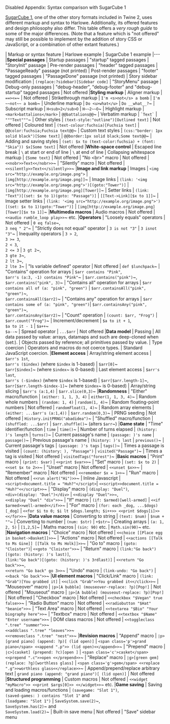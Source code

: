 Disabled Appendix: Syntax comparison with SugarCube 1

[SugarCube 1](http://www.motoslave.net/sugarcube/1/), one of the other story formats included in Twine 2, uses different markup and syntax to Harlowe.
Additionally, its offered features and design philosophy also differ. This table offers a *very rough guide* to some of the major differences.
(Note that a feature which is "not offered" may still be possible to implement by the addition of story CSS or JavaScript, or a combination of
other extant features.)

| Markup or syntax feature | Harlowe example | SugarCube 1 example
|---
|**Special passages**
| Startup passages | "startup" tagged passages | "StoryInit" passage
| Pre-render passages | "header" tagged passages | "PassageReady" passage (not printed)
| Post-render passages | "footer" tagged passages | "PassageDone" passage (not printed)
| Story sidebar modification | `(replace:?sidebar)[Sidebar code]` | "StoryMenu" passage
| Debug-only passages | "debug-header", "debug-footer" and "debug-startup" tagged passages | Not offered
|**Styling markup**
| Aligner markup | `==><=`~ | Not offered
| Strikethrough markup | `I'm <s>not</s> a bomb` | `I'm ~~not~~ a bomb`~
| Underline markup | `Do <u>what</u>` | `Do __what__?`~
| Subscript markup | `H<sub>2</sub>O` | `H~~2~~O`~
| Highlight markup | `<mark>battalions</mark>` | `@@battalions@@`~
| Verbatim markup | ``` `Text` ``` | `"""Text"""`~
| Other styles | `(text-style:"outline")[Outlined text]` | Not offered
| Coloured text | `(text-colour:fuchsia)[Fuchsia text]` | `@@color:fuchsia;Fuchsia text@@`~
| Custom text styles | `(css:"border: 1px solid black")[Some text]` | `@@border:1px solid black;Some text@@`~
| Adding and saving styles | `(set: $x to (text-color:fuchsia) + (font: "Skia")) $x[Some text]` | Not offered
|**White-space control**
| Escaped line break | `\` at start or end of line | `\` at end of line
| Collapsing whitespace markup | `{Some text}` | Not offered
| "No &lt;br>" macro | Not offered | `<<nobr>>Text<</nobr>>`~
| "Silently" macro | Not offered | `<<silently>>Text<</silently>>`~
|**Image and link markup**
| Images | `<img src="http://example.org/image.png">` | `[img[http://example.org/image.png]]`~
| Image links | `(link: '<img src="http://example.org/image.png">')[(goto:"Tower")]` | `[img[http://example.org/image.png][Tower]]`~
| Setter links | `(link: "Text")[(set: $x to 1)(goto: "Passage")]` | `[[Text->Link][$x to 1]]`~
| Image setter links | `(link: '<img src="http://example.org/image.png">')[(set: $x to 1)(goto:"Tower")]` | `[img[http://example.org/image.png][Tower][$x to 1]]`~
|**Multimedia macros**
| Audio macros | Not offered | `<<audio rumble_loop play>>`~ etc.
|**Operators**
| "Loosely equals" operators | Not offered | `0 eq false`~,<br>`3 neq " 2"`~
| "Strictly does not equal" operator | `3 is not "3"` | `3 isnot "3"`~
| Inequality operators | `3 > 2`,<br>`3 >= 3`,<br>`2 < 3`,<br>`2 <= 3` | `3 gt 2`~,<br>`3 gte 3`~,<br>`2 lt 3`~,<br>`2 lte 3`~
| "Is variable defined" operator | Not offered | `def $lunchpack`~
| "Contains" operation for arrays | `$arr contains "Pink"`,<br>`$arr's (a:3, -1) contains "Pink"`~ | `$arr.contains("pink")`~,<br>`$arr.contains("pink", 3)`~
| "Contains all" operation for arrays | `$arr contains all of (a: "pink", "green")` | `$arr.containsAll("pink", "green")`~,<br>`$arr.containsAll($arr2)`~
| "Contains any" operation for arrays | `$arr contains some of (a: "pink", "green")`| `$arr.containsAny("pink", "green")`~,<br>`$arr.containsAny($arr2)`~
| "Count" operation | `(count: $arr, "Frog")` | `$arr.count("Frog")`~
| Increment/decrement | `$a to it + 1`,<br>`$a to it - 1` | `$a++`~<br>`$a--`~
| Spread operator | `...$arr` | Not offered
|**Data model**
| Passing | All data passed by value: arrays, datamaps and such are deep-cloned when (set:). | Objects passed by reference; all primitives passed by value.
| Type coercion | Operators and macros do not coerce types. | Standard JavaScript coercion.
|**Element access**
| Array/string element access | `$arr's 1st`,<br>`$arr's ($index)` (where `$index` is 1-based) | `$arr[0]`~<br>`$arr[$index]`~ (where `$index`~ is 0-based)
| Last element access | `$arr's last`,<br>`$arr's (-$index)` (where `$index` is 1-based) | `$arr[$arr.length-1]`~,<br>`$arr[$arr.length-$index-1]`~ (where `$index`~ is 0-based)
| Array/string slicing | `$arr's (a:1,4)` | `$arr.slice(0,3)`~
|**Randomness**
| "Either" macro/function | `(either: 1, 1, 3, 4)` | `either(1, 1, 3, 4)`~
| Random whole numbers | `(random: 1, 4)` | `random(1, 4)`~
| Random floating-point numbers | Not offered | `randomFloat(1, 4)`~
| Random array elements | `(either: ...$arr's (a:1,4))` | `$arr.random(0,3)`~
| PRNG seeding | Not offered | `History.initPRNG("abadidea")`~
| "Shuffled" macro/function | `(shuffled: ...$arr)` | `$arr.shuffle()`~ (alters `$arr`~)
|**Game state**
| "Time" identifier/function | `time` | `time()`~
| Number of turns elapsed | `(history: )'s length` | `turns()`~
| Current passage's name | `(passage: )'s name` | `passage()`~
| Previous passage's name | `(history: )'s last` | `previous()`~
| Current passage's tags | `(passage: )'s tags` | `tags()`~
| Times a passage is visited | `(count: (history: ), "Passage")` | `visited("Passage")`~
| Times a tag is visited | Not offered | `visitedTags("forest")`~
|**Basic macros**
| "Print" macro | `(print: $var)` | `<<print $var>>`~
| "Set" macro | `(set: $x to 2)` | `<<set $x to 2>>`~
| "Unset" macro | Not offered | `<<unset $x>>`~
| "Remember" macro | Not offered | `<<remember $x = 1>>`~
| "Run" macro | Not offered | `<<run alert("Hi")>>`~
| Inline Javascript | `<script>document.title = "Huh?"</script>`| `<<script>>document.title = "Huh?"<</script>>`~
| "Display" macro | `(display: "Duel")`,<br>`<div>(display: "Duel")</div>` | `<<display "Duel">>`~,<br>`<<display "Duel" "div">>`~
| "If" macro | `(if: $armed)[well-armed]` | `<<if $armed>>well-armed<</if>>`~
| "For" macro | `(for: each _dog, ...$dogs)[_dog]` | `<<for $i to 0; $i lt $dogs.length; $i++>> <<print $dogs[i]>> <</for>>`~
|**Data value macros**
| Converting to string | `(text: $num)` | `$num + ""`~
| Converting to number | `(num: $str)` | `+$str`~
| Creating arrays | `(a: 1, 2, 5)` | `[1,2,5]`~
| Maths macros | `(sin: 90)` etc. | `Math.sin(90)`~ etc.
|**Navigation macros**
| "Choice" macro | Not offered | `<<choice [[Place egg in basket->Basket]]>>`~
| "Actions" macro | Not offered | `<<actions [[Talk to Ms Gine]] [[Talk to Ms Holk]]>>`~
| "Go to" macro | `(goto: "Cloister")`| `<<goto "Cloister">>`~
| "Return" macro | `(link:"Go back")[(goto: (history: )'s last)]`,<br>`(link:"Go back")[(goto: (history: )'s 3rdlast)]` | `<<return "Go back">>`~,<br>`<<return "Go back" go 3>>`~
| "Undo" macro | `(link-undo: "Go back")` | `<<back "Go back">>`~
|**UI element macros**
| "Click/Link" macro | `(link: "Grab")[You grabbed it]` | `<<click "Grab">>You grabbed it<</click>>`~
| "Mouseover" macro | `∣p>[A bubble] (mouseover-replace: ?p)[Pop!]` | Not offered
| "Mouseout" macro | `∣p>[A bubble] (mouseout-replace: ?p)[Pop!]` | Not offered
| "Checkbox" macro | Not offered | `<<checkbox "$Vegan" true false>>`~
| "Radio Button" macro | Not offered | `<<radiobutton "$Hat" "beanie">>`~
| "Text Area" macro | Not offered | `<<textarea "$Bio" "Your biography here">>`~
| "Textbox" macro | Not offered | `<<textbox "$Name" "Enter username">>`~
| DOM class macros | Not offered | `<<toggleclass ".tree" "summer">>`~<br>`<<addclass ".tree" "leaves">>`~<br>`<<removeclass ".tree" "nest">>`~
|**Revision macros**
| "Append" macro | `∣p>[grand piano] (append: ?p)[ (lid open)]` | `<span class='p'>grand piano</span> <<append ".p">> (lid open)<</append>>`~
| "Prepend" macro | `∣c>[casket] (prepend: ?c)[open ]` | `<span class='c'>casket</span> <<prepend ".c">>open <</prepend>>`~
| "Replace" macro | `∣g>[green gem] (replace: ?g)[worthless glass]` | `<span class='g'>gem</span> <<replace ".g">>worthless glass<</replace>>`~
| Append/prepend/replace arbitrary text | `grand piano (append: "grand piano")[ (lid open)]` | Not offered
|**Structured programming**
| Custom macros | Not offered | `<<widget "myMacro">> <<print $args[0]>> <</widget>>`~ etc.
|**Game saving**
| Saving and loading macros/functions | `(savegame: "Slot 1")`,<br>`(saved-games: ) contains "Slot 1"` and<br>`(loadgame: "Slot 1")` | `SaveSystem.save(2)`~,<br>`SaveSystem.has(2)`~ and<br>`SaveSystem.load(2)`~
| Built-in save menu | Not offered | "Save" sidebar menu
